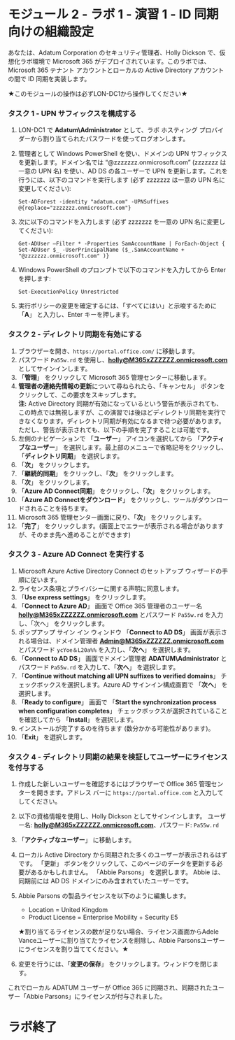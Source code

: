 # モジュール 2 - ラボ 1 - 演習 1 - ID 同期向けの組織設定 

あなたは、Adatum Corporation のセキュリティ管理者、Holly Dickson で、仮想化ラボ環境で Microsoft 365 がデプロイされています。このラボでは、Microsoft 365 テナント アカウントとローカルの Active Directory アカウントの間で ID 同期を実装します。

★このモジュールの操作は必ずLON-DC1から操作してください★

### タスク 1 - UPN サフィックスを構成する

1.	LON-DC1 で **Adatum\Administrator** として、ラボ ホスティング プロバイダーから割り当てられたパスワードを使ってログオンします。
2.	管理者として Windows PowerShell を使い、ドメインの UPN サフィックスを更新します。ドメイン名では “@zzzzzzz.onmicrosoft.com”  (zzzzzzz は一意の UPN 名) を使い、AD DS の各ユーザーで UPN を更新します。これを行うには、以下のコマンドを実行します (必ず zzzzzzz は一意の UPN 名に変更してください):

    	Set-ADForest -identity "adatum.com" -UPNSuffixes @{replace="zzzzzzz.onmicrosoft.com"}  
3.	次に以下のコマンドを入力します (必ず zzzzzzz を一意の UPN 名に変更してください): 

		Get-ADUser –Filter * -Properties SamAccountName | ForEach-Object { Set-ADUser $_ -UserPrincipalName ($_.SamAccountName + "@zzzzzzz.onmicrosoft.com" )}
4.	Windows PowerShell のプロンプトで以下のコマンドを入力してから Enter を押します:

		Set-ExecutionPolicy Unrestricted  
5.	実行ポリシーの変更を確定するには、「すべてにはい」と示唆するために 「**A**」 と入力し、Enter キーを押します。
 
### タスク 2 - ディレクトリ同期を有効にする

1.	ブラウザーを開き、`https://portal.office.com/` に移動します。   
2.	パスワード `Pa55w.rd` を使用し、**holly@M365xZZZZZZ.onmicrosoft.com** としてサインインします。    
3.	「**管理**」 をクリックして Microsoft 365 管理センターに移動します。
4.	**管理者の連絡先情報の更新**について尋ねられたら、「キャンセル」 ボタンをクリックして、この要求をスキップします。  
	**注:** Active Directory 同期が有効になっているという警告が表示されても、この時点では無視しますが、この演習では後ほどディレクトリ同期を実行できなくなります。ディレクトリ同期が有効になるまで待つ必要があります。ただし、警告が表示されても、以下の手順を完了することは可能です。  
5.	左側のナビゲーションで 「**ユーザー**」 アイコンを選択してから 「**アクティブなユーザー**」 を選択します。最上部のメニューで省略記号をクリックし、「**ディレクトリ同期**」 を選択します。   
6.	「**次**」 をクリックします。 
7.	「**継続的同期**」 をクリックし、「**次**」 をクリックします。 
8.	「**次**」 をクリックします。 
9.	「**Azure AD Connect同期**」 をクリックし、「**次**」 をクリックします。
10.	「**Azure AD Connectをダウンロード**」 をクリックし、ツールがダウンロードされることを待ちます。
11.	Microsoft 365 管理センター画面に戻り、「**次**」 をクリックします。
12.	「**完了**」 をクリックします。(画面上でエラーが表示される場合がありますが、そのまま先へ進めることができます)
    
### タスク 3 - Azure AD Connect を実行する

1.	Microsoft Azure Active Directory Connect のセットアップ ウィザードの手順に従います。 
2.	ライセンス条項とプライバシーに関する声明に同意します。
3.	「**Use express settings**」 をクリックします。   
4.	「**Connect to Azure AD**」 画面で Office 365 管理者のユーザー名 
**holly@M365xZZZZZZ.onmicrosoft.com** とパスワード `Pa55w.rd` を入力し、「次へ」 をクリックします。   
5.	ポップアップ サイン イン ウィンドウ 「**Connect to AD DS**」 画面が表示される場合は、ドメイン管理者 **Admin@M365xZZZZZZ.onmicrosoft.com** とパスワード `ycYoe＆L20a%%` を入力し、「**次へ**」 を選択します。   
6.	「**Connect to AD DS**」 画面でドメイン管理者 **ADATUM\Administrator** とパスワード `Pa55w.rd` を入力して、「**次へ**」 を選択します。
7.	「**Continue without matching all UPN suffixes to verified domains**」 チェックボックスを選択します。Azure AD サインイン構成画面で 「**次へ**」 を選択します。   
8.	「**Ready to configure**」 画面で 「**Start the synchronization process when configuration completes**」 チェックボックスが選択されていることを確認してから 「**Install**」 を選択します。   
9.	インストールが完了するのを待ちます (数分かかる可能性があります)。   
10.	「**Exit**」 を選択します。   

### タスク 4 - ディレクトリ同期の結果を検証してユーザーにライセンスを付与する 

1.	作成した新しいユーザーを確認するにはブラウザーで Office 365 管理センターを開きます。アドレス バーに `https://portal.office.com` と入力してしてください。  
2.	以下の資格情報を使用し、Holly Dickson としてサインインします。  ユーザー名: **holly@M365xZZZZZZ.onmicrosoft.com**、パスワード: `Pa55w.rd`  
3.	「**アクティブなユーザー**」 に移動します。  
4.	ローカル Active Directory から同期された多くのユーザーが表示されるはずです。  「更新」 ボタンをクリックして、このページのデータを更新する必要があるかもしれません。  「Abbie Parsons」 を選択します。  Abbie は、同期前には AD DS ドメインにのみ含まれていたユーザーです。 
5.	Abbie Parsons の製品ライセンスを以下のように編集します。 
	- Location = United Kingdom
	- Product License = Enterprise Mobility + Security E5
	
	★割り当てるライセンスの数が足りない場合、ライセンス画面からAdele Vanceユーザーに割り当てたライセンスを削除し、Abbie Parsonsユーザーにライセンスを割り当ててください。★
	
6.	変更を行うには、「**変更の保存**」 をクリックします。ウィンドウを閉じます。

これでローカル ADATUM ユーザーが Office 365 に同期され、同期されたユーザー「Abbie Parsons」にライセンスが付与されました。

# ラボ終了  

 
